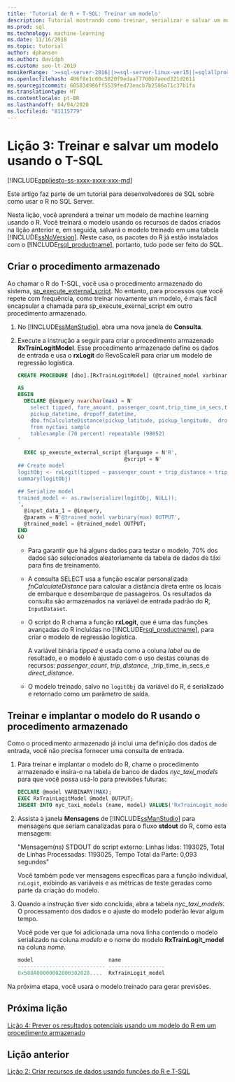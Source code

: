 ```yaml
---
title: 'Tutorial de R + T-SQL: Treinar um modelo'
description: Tutorial mostrando como treinar, serializar e salvar um modelo do R usando procedimentos armazenados do SQL Server e funções do T-SQL.
ms.prod: sql
ms.technology: machine-learning
ms.date: 11/16/2018
ms.topic: tutorial
author: dphansen
ms.author: davidph
ms.custom: seo-lt-2019
monikerRange: '>=sql-server-2016||>=sql-server-linux-ver15||=sqlallproducts-allversions'
ms.openlocfilehash: 406f8e1c60c5820f9edaaf7760b7aeed321d2611
ms.sourcegitcommit: 68583d986ff5539fed73eacb7b2586a71c37b1fa
ms.translationtype: HT
ms.contentlocale: pt-BR
ms.lasthandoff: 04/04/2020
ms.locfileid: "81115779"
---
```

# <a name="lesson-3-train-and-save-a-model-using-t-sql"></a>Lição 3: Treinar e salvar um modelo usando o T-SQL
[!INCLUDE[appliesto-ss-xxxx-xxxx-xxx-md](../../includes/appliesto-ss-xxxx-xxxx-xxx-md.md)]

Este artigo faz parte de um tutorial para desenvolvedores de SQL sobre como usar o R no SQL Server.

Nesta lição, você aprenderá a treinar um modelo de machine learning usando o R. Você treinará o modelo usando os recursos de dados criados na lição anterior e, em seguida, salvará o modelo treinado em uma tabela [!INCLUDE[ssNoVersion](../../includes/ssnoversion-md.md)]. Neste caso, os pacotes do R já estão instalados com o [!INCLUDE[rsql_productname](../../includes/rsql-productname-md.md)], portanto, tudo pode ser feito do SQL.

## <a name="create-the-stored-procedure"></a>Criar o procedimento armazenado

Ao chamar o R do T-SQL, você usa o procedimento armazenado do sistema, [sp_execute_external_script](../../relational-databases/system-stored-procedures/sp-execute-external-script-transact-sql.md). No entanto, para processos que você repete com frequência, como treinar novamente um modelo, é mais fácil encapsular a chamada para sp_execute_exernal_script em outro procedimento armazenado.

1. No [!INCLUDE[ssManStudio](../../includes/ssmanstudio-md.md)], abra uma nova janela de **Consulta**.

2. Execute a instrução a seguir para criar o procedimento armazenado **RxTrainLogitModel**. Esse procedimento armazenado define os dados de entrada e usa o **rxLogit** do RevoScaleR para criar um modelo de regressão logística.

    ```sql
    CREATE PROCEDURE [dbo].[RxTrainLogitModel] (@trained_model varbinary(max) OUTPUT)
    
    AS
    BEGIN
      DECLARE @inquery nvarchar(max) = N'
        select tipped, fare_amount, passenger_count,trip_time_in_secs,trip_distance,
        pickup_datetime, dropoff_datetime,
        dbo.fnCalculateDistance(pickup_latitude, pickup_longitude,  dropoff_latitude, dropoff_longitude) as direct_distance
        from nyctaxi_sample
        tablesample (70 percent) repeatable (98052)
    '
    
      EXEC sp_execute_external_script @language = N'R',
                                      @script = N'
    ## Create model
    logitObj <- rxLogit(tipped ~ passenger_count + trip_distance + trip_time_in_secs + direct_distance, data = InputDataSet)
    summary(logitObj)
    
    ## Serialize model 
    trained_model <- as.raw(serialize(logitObj, NULL));
    ',
      @input_data_1 = @inquery,
      @params = N'@trained_model varbinary(max) OUTPUT',
      @trained_model = @trained_model OUTPUT; 
    END
    GO
    ```

    - Para garantir que há alguns dados para testar o modelo, 70% dos dados são selecionados aleatoriamente da tabela de dados de táxi para fins de treinamento.

    - A consulta SELECT usa a função escalar personalizada *fnCalculateDistance* para calcular a distância direta entre os locais de embarque e desembarque de passageiros. Os resultados da consulta são armazenados na variável de entrada padrão do R, `InputDataset`.
  
    - O script do R chama a função **rxLogit**, que é uma das funções avançadas do R incluídas no [!INCLUDE[rsql_productname](../../includes/rsql-productname-md.md)], para criar o modelo de regressão logística.
  
        A variável binária _tipped_ é usada como a coluna *label* ou de resultado, e o modelo é ajustado com o uso destas colunas de recursos:  _passenger_count_, _trip_distance_, _trip_time_in_secs_e _direct_distance_.
  
    - O modelo treinado, salvo no `logitObj` da variável do R, é serializado e retornado como um parâmetro de saída.

## <a name="train-and-deploy-the-r-model-using-the-stored-procedure"></a>Treinar e implantar o modelo do R usando o procedimento armazenado

Como o procedimento armazenado já inclui uma definição dos dados de entrada, você não precisa fornecer uma consulta de entrada.

1. Para treinar e implantar o modelo do R, chame o procedimento armazenado e insira-o na tabela de banco de dados _nyc_taxi_models_ para que você possa usá-lo para previsões futuras:

    ```sql
    DECLARE @model VARBINARY(MAX);
    EXEC RxTrainLogitModel @model OUTPUT;
    INSERT INTO nyc_taxi_models (name, model) VALUES('RxTrainLogit_model', @model);
    ```

2. Assista à janela **Mensagens** de [!INCLUDE[ssManStudio](../../includes/ssmanstudio-md.md)] para mensagens que seriam canalizadas para o fluxo **stdout** do R, como esta mensagem: 

    "Mensagem(ns) STDOUT do script externo: Linhas lidas: 1193025, Total de Linhas Processadas: 1193025, Tempo Total da Parte: 0,093 segundos"

    Você também pode ver mensagens específicas para a função individual, `rxLogit`, exibindo as variáveis e as métricas de teste geradas como parte da criação do modelo.

3.  Quando a instrução tiver sido concluída, abra a tabela *nyc_taxi_models*. O processamento dos dados e o ajuste do modelo poderão levar algum tempo.

    Você pode ver que foi adicionada uma nova linha contendo o modelo serializado na coluna _modelo_ e o nome do modelo **RxTrainLogit_model** na coluna _nome_.

    ```sql
    model                        name
    ---------------------------- ------------------
    0x580A00000002000302020....  RxTrainLogit_model
    ```

Na próxima etapa, você usará o modelo treinado para gerar previsões.

## <a name="next-lesson"></a>Próxima lição

[Lição 4: Prever os resultados potenciais usando um modelo do R em um procedimento armazenado](../tutorials/sqldev-operationalize-the-model.md)

## <a name="previous-lesson"></a>Lição anterior

[Lição 2: Criar recursos de dados usando funções do R e T-SQL](..//tutorials/sqldev-create-data-features-using-t-sql.md)

